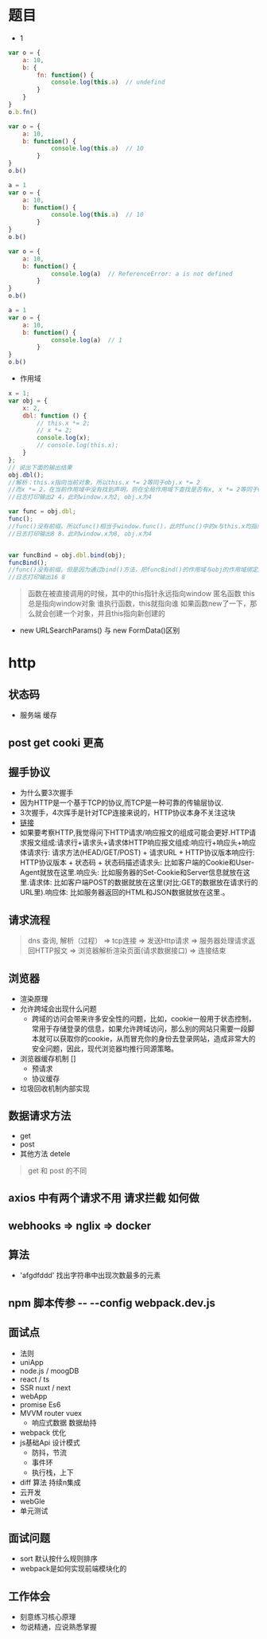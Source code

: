# 题目
- 1
```js
var o = {
    a: 10,
    b: {
        fn: function() {
            console.log(this.a)  // undefind
        }
    }
}
o.b.fn()
```
```js
var o = {
    a: 10,
    b: function() {
            console.log(this.a)  // 10
        }
}
o.b()
```
```js
a = 1
var o = {
    a: 10,
    b: function() {
            console.log(this.a)  // 10
        }
}
o.b()
```
```js
var o = {
    a: 10,
    b: function() {
            console.log(a)  // ReferenceError: a is not defined
        }
}
o.b()
```
```js
a = 1
var o = {
    a: 10,
    b: function() {
            console.log(a)  // 1
        }
}
o.b()
```
- 作用域
```js
x = 1;
var obj = {
    x: 2,
    dbl: function () {
        // this.x *= 2;
        // x *= 2;
        console.log(x);
        // console.log(this.x);
    }
};
// 说出下面的输出结果
obj.dbl();
//解析：this.x指向当前对象，所以this.x *= 2等同于obj.x *= 2
//而x *= 2，在当前作用域中没有找到声明，则在全局作用域下查找是否有x, x *= 2等同于window.x *= 2
//日志打印输出2 4，此时window.x为2, obj.x为4

var func = obj.dbl;
func();
//func()没有前缀，所以func()相当于window.func()，此时func()中的x与this.x均指向window.x
//日志打印输出8 8，此时window.x为8, obj.x为4


var funcBind = obj.dbl.bind(obj);
funcBind();
//func()没有前缀，但是因为通过bind()方法，把funcBind()的作用域与obj的作用域绑定起来，所以func()相当于obj.dbl()，其中x作用域与上面👆一样查找x，只不过此时window.x为8, obj.x为4
//日志打印输出16 8
```
> 函数在被直接调用的时候，其中的this指针永远指向window
> 匿名函数 this总是指向window对象
> 谁执行函数，this就指向谁
> 如果函数new了一下，那么就会创建一个对象，并且this指向新创建的
- new URLSearchParams() 与 new FormData()区别
# http
## 状态码
- 服务端 缓存
## post get cooki 更高
## 握手协议
- 为什么要3次握手
- 因为HTTP是一个基于TCP的协议,而TCP是一种可靠的传输层协议.
- 3次握手，4次挥手是针对TCP连接来说的，HTTP协议本身不关注这块
- [链接](https://www.zhihu.com/question/67772889)
- 如果要考察HTTP,我觉得问下HTTP请求/响应报文的组成可能会更好.HTTP请求报文组成:请求行+请求头+请求体HTTP响应报文组成:响应行+响应头+响应体请求行: 请求方法(HEAD/GET/POST) + 请求URL + HTTP协议版本响应行: HTTP协议版本 + 状态码 + 状态码描述请求头: 比如客户端的Cookie和User-Agent就放在这里.响应头: 比如服务器的Set-Cookie和Server信息就放在这里.请求体: 比如客户端POST的数据就放在这里(对比:GET的数据放在请求行的URL里).响应体: 比如服务器返回的HTML和JSON数据就放在这里.。
## 请求流程
> dns 查询, 解析（过程） => tcp连接 => 发送Http请求 => 服务器处理请求返回HTTP报文 => 浏览器解析渲染页面(请求数据接口) => 连接结束
## 浏览器
- 渲染原理
- 允许跨域会出现什么问题
   - 跨域的访问会带来许多安全性的问题，比如，cookie一般用于状态控制，常用于存储登录的信息，如果允许跨域访问，那么别的网站只需要一段脚本就可以获取你的cookie，从而冒充你的身份去登录网站，造成非常大的安全问题，因此，现代浏览器均推行同源策略。
- 浏览器缓存机制
[]
   - 预请求
   - 协议缓存
- 垃圾回收机制内部实现
## 数据请求方法
- get
- post
- 其他方法 detele
> get 和 post 的不同
## axios 中有两个请求不用 请求拦截 如何做
## webhooks => nglix => docker
## 算法
- 'afgdfddd' 找出字符串中出现次数最多的元素
## npm 脚本传参 -- --config webpack.dev.js

## 面试点
- 法则
- uniApp
- node.js / moogDB
- react / ts
- SSR nuxt / next
- webApp
- promise Es6
- MVVM router vuex
   - 响应式数据 数据劫持
- webpack 优化
- js基础Api 设计模式
   - 防抖，节流
   - 事件环
   - 执行栈，上下
- diff 算法 持续n集成
- 云开发
- webGle
- 单元测试
## 面试问题
- sort 默认按什么规则排序
- webpack是如何实现前端模块化的
## 工作体会
- 刻意练习核心原理
- 勿说精通，应说熟悉掌握

